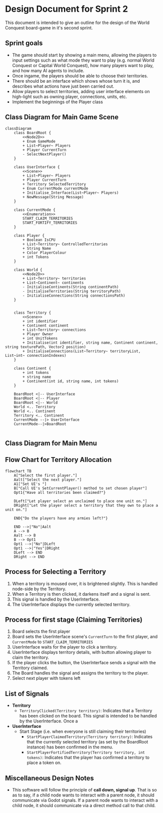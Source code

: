 # Design Document for Sprint 2

This document is intended to give an outline for the design of the World Conquest board-game in it's second sprint.

## Sprint goals
* The game should start by showing a main menu, allowing the players to input settings such as what mode they want to play (e.g. normal World Conquest or Capital World Conquest), how many players want to play, and how many AI agents to include.
* Once ingame, the players should be able to choose their territories.
* There should be an interface which shows whose turn it is, and describes what actions have just been carried out.
* Allow players to select territories, adding user interface elements on high-light such as owning player, connections, units, etc.
* Implement the beginnings of the Player class

## Class Diagram for Main Game Scene
```mermaid
classDiagram
    class BoardRoot {
        <<Node2D>>
        + Enum GameMode
        + List~Player~ Players
        + Player CurrentTurn
        - SelectNextPlayer()
    }

    class UserInterface {
        <<Scene>>
        + List~Player~ Players
        + Player CurrentTurn
        + Territory SelectedTerritory
        + Enum CurrentMode currentMode
        + Initialise_Interface(List~Player~ Players)
        + NewMessage(String Message)
    }

    class CurrentMode {
        <<Enumeration>>
        START_CLAIM_TERRITORIES
        START_FORTIFY_TERRITORIES
    }

    class Player {
        + Boolean IsCPU
        + List~Territory~ ControlledTerritories
        + String Name
        + Color PlayerColour
        + int Tokens
    }

    class World {
        <<Node2D>>
        + List~Territory~ territories
        + List~Continent~ continents
        - InitialiseContinents(String continentPath)
        - InitialiseTerritories(String territoryPath)
        - InitialiseConnections(String connectionsPath)
    }


    class Territory {
        <<Scene>>
        + int identifier
        + Continent continent
        + List~Territory~ connections
        + Player Owner
        + int UnitTokens
        + Initialise(int identifier, string name, Continent continent, string texturePath, Vector2 position)
        + InitialiseConnections(List~Territory~ territoryList, List~int~ connectionIndexes)
    }

    class Continent {
        + int tokens
        + string name
        + Continent(int id, string name, int tokens)
    }

    BoardRoot <|-- UserInterface
    BoardRoot <|-- Player
    BoardRoot <|-- World
    World <.. Territory
    World <.. Continent
    Territory <.. Continent
    CurrentMode --|> UserInterface
    CurrentMode--|>BoardRoot
    
```

## Class Diagram for Main Menu

## Flow Chart for Territory Allocation
```mermaid
flowchart TB
    A["Select the first player."]
    Aalt["Select the next player."]
    A1["Set UI's "]
    B["Call UI's SetCurrentPlayer() method to set chosen player"]
    Opt1{"Have all territories been claimed?"}

    DLeft["Let player select an unclaimed to place one unit on."]
    DRight["Let the player select a territory that they own to place a unit on."]

    END{"Do the players have any armies left?"}

    END -->|"No"|Aalt
    A --> B
    Aalt --> B
    B --> Opt1
    Opt1 -->|"No"|DLeft
    Opt1 -->|"Yes"|DRight
    DLeft --> END
    DRight --> END
```

## Process for Selecting a Territory
1. When a territory is moused over, it is brightened slightly. This is handled node-side by the Territory.
2. When a Territory is then clicked, it darkens itself and a signal is sent.
3. This signal is handled by the UserInterface.
4. The UserInterface displays the currently selected territory.

## Process for first stage (Claiming Territories)
1. Board selects the first player
2. Board sets the UserInterface scene's `CurrentTurn` to the first player, and `CurrentMode` to `START_CLAIM_TERRITORIES`
3. UserInterface waits for the player to click a territory.
4. UserInterface displays territory details, with button allowing player to claim the territory.
5. If the player clicks the button, the UserInterface sends a signal with the Territory claimed.
6. The Board handles the signal and assigns the territory to the player.
7. Select next player with tokens left

## List of Signals
* **Territory**
    * `TerritoryClicked(Territory territory)`: Indicates that a Territory has been clicked on the board. This signal is intended to be handled by the UserInterface. Once a 
* **UserInterface**
    * Start Stage (i.e. when everyone is still claiming their territories)
        * `StartPlayerClaimedTerritory(Territory territory)`: Indicates that the currently selected territory (as set by the BoardRoot instance) has been confirmed in the menu.
        * `StartPlayerFortifiedTerritory(Territory territory, int tokens)`: Indicates that the player has confirmed a territory to place a token on.


## Miscellaneous Design Notes
* This software will follow the principle of __**call down, signal up**__. That is so as to say, if a child node wants to interact with a parent node, it should communicate via Godot signals. If a parent node wants to interact with a child node, it should communicate via a direct method call to that child.

